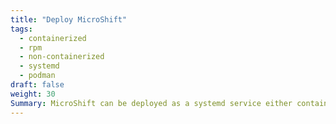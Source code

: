 ```yaml
---
title: "Deploy MicroShift"
tags:
  - containerized
  - rpm
  - non-containerized
  - systemd
  - podman
draft: false
weight: 30
Summary: MicroShift can be deployed as a systemd service either containerized or from an RPM
---
```

